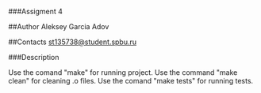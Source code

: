 ###Assigment 4

##Author 
Aleksey Garcia Adov

##Contacts
st135738@student.spbu.ru

###Description

Use the comand "make" for running project.
Use the command "make clean" for cleaning .o files.
Use the comand "make tests" for running tests.
